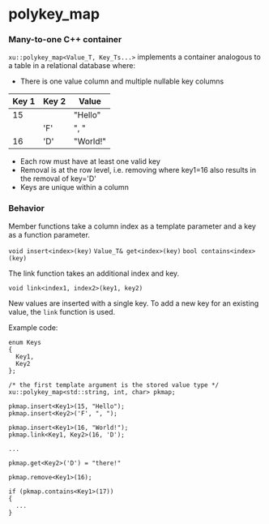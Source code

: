 # polykey_map
### Many-to-one C++ container

`xu::polykey_map<Value_T, Key_Ts...>` implements a container analogous to a table in a relational database where:

- There is one value column and multiple nullable key columns

| Key 1 | Key 2 | Value |
| ----- | ----- | ----- |
| 15 |  | "Hello" |
|  | 'F' | ", " |
| 16 | 'D' | "World!" |

- Each row must have at least one valid key
- Removal is at the row level, i.e. removing where key1=16 also results in the removal of key='D'
- Keys are unique within a column

### Behavior

Member functions take a column index as a template parameter and a key as a function parameter.

`void insert<index>(key)`
`Value_T& get<index>(key)`
`bool contains<index>(key)`

The link function takes an additional index and key.

`void link<index1, index2>(key1, key2)`

New values are inserted with a single key. To add a new key for an existing value, the `link` function is used.

Example code:

```
enum Keys
{
  Key1,
  Key2
};

/* the first template argument is the stored value type */
xu::polykey_map<std::string, int, char> pkmap;

pkmap.insert<Key1>(15, "Hello");
pkmap.insert<Key2>('F', ", ");

pkmap.insert<Key1>(16, "World!");
pkmap.link<Key1, Key2>(16, 'D');

...

pkmap.get<Key2>('D') = "there!"

pkmap.remove<Key1>(16);

if (pkmap.contains<Key1>(17))
{
  ...
}
```